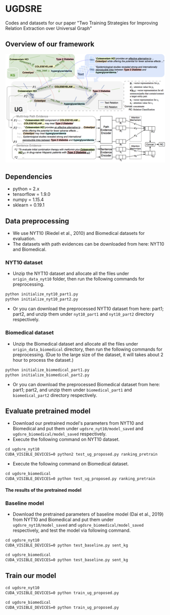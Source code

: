 # UGDSRE
Codes and datasets for our paper "Two Training Strategies for Improving Relation Extraction over Universal Graph"
## Overview of our framework
<img src="overview_of_ugdsre.png" width="700">

## Dependencies
- python = 2.x
- tensorflow = 1.9.0
- numpy = 1.15.4
- sklearn = 0.19.1
## Data preprocessing
- We use NYT10 (Riedel et al., 2010) and Biomedical datasets for evaluation.
- The datasets with path evidences can be downloaded from here: NYT10 and Biomedical.
### NYT10 dataset
- Unzip the NYT10 dataset and allocate all the files under `origin_data_nyt10` folder, then run the following commands for preprocessing.
~~~
python initialize_nyt10_part1.py
python initialize_nyt10_part2.py
~~~
- Or you can download the preprocessed NYT10 dataset from here: part1; part2, and unzip them under `nyt10_part1` and `nyt10_part2` directory respectively.
### Biomedical dataset
- Unzip the Biomedical dataset and allocate all the files under `origin_data_biomedical` directory, then run the following commands for preprocessing. (Due to the large size of the dataset, it will takes about 2 hour to process the dataset.)
~~~
python initialize_biomedical_part1.py
python initialize_biomedical_part2.py
~~~
- Or you can download the preprocessed Biomedical dataset from here: part1; part2, and unzip them under `biomedical_part1` and `biomedical_part2` directory respectively.
## Evaluate pretrained model
- Download our pretrained model's parameters from NYT10 and Biomedical and put them under `ugdsre_nyt10/model_saved` and `ugdsre_biomedical/model_saved` respectively.
- Execute the following command on NYT10 dataset.
~~~
cd ugdsre_nyt10
CUDA_VISIBLE_DEVICES=0 python2 test_ug_proposed.py ranking_pretrain
~~~
- Execute the following command on Biomedical dataset.
~~~
cd ugdsre_biomedical
CUDA_VISIBLE_DEVICES=0 python test_ug_proposed.py ranking_pretrain
~~~
#### The results of the pretrained model
### Baseline model
- Download the pretrained parameters of baseline model (Dai et al., 2019) from NYT10 and Biomedical and put them under `ugdsre_nyt10/model_saved` and `ugdsre_biomedical/model_saved` respectively, and test the model  via following command.
~~~
cd ugdsre_nyt10
CUDA_VISIBLE_DEVICES=0 python test_baseline.py sent_kg
~~~
~~~
cd ugdsre_biomedical
CUDA_VISIBLE_DEVICES=0 python test_baseline.py sent_kg
~~~
## Train our model
~~~
cd ugdsre_nyt10
CUDA_VISIBLE_DEVICES=0 python train_ug_proposed.py
~~~
~~~
cd ugdsre_biomedical
CUDA_VISIBLE_DEVICES=0 python train_ug_proposed.py
~~~
